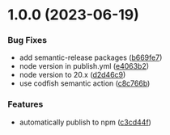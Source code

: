 # 1.0.0 (2023-06-19)


### Bug Fixes

* add semantic-release packages ([b669fe7](https://github.com/erelsgl/limdu/commit/b669fe7a80a3991a267c7309e915ca4f9ac0276e))
* node version in publish.yml ([e4063b2](https://github.com/erelsgl/limdu/commit/e4063b261e3637a5c0e0b5bbac08978358af3142))
* node version to 20.x ([d2d46c9](https://github.com/erelsgl/limdu/commit/d2d46c96f93ff828968582a7ccc35393e9d6970a))
* use codfish semantic action ([c8c766b](https://github.com/erelsgl/limdu/commit/c8c766bbfbcac70d9851e24b3f8f3479cc80130f))


### Features

* automatically publish to npm ([c3cd44f](https://github.com/erelsgl/limdu/commit/c3cd44f0d8d8266951c3f71685195f692284cc46))

